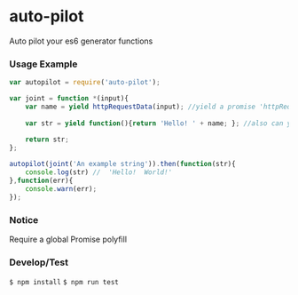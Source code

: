 # auto-pilot
Auto pilot your es6 generator functions

### Usage Example
```js
var autopilot = require('auto-pilot');

var joint = function *(input){
    var name = yield httpRequestData(input); //yield a promise 'httpRequestData' resolve ' World!'
    
    var str = yield function(){return 'Hello! ' + name; }; //also can yield a function
    
    return str;       
};

autopilot(joint('An example string')).then(function(str){
    console.log(str) //  'Hello!  World!'
},function(err){
    console.warn(err);
});
```
    
### Notice
Require a global Promise polyfill

### Develop/Test
`$ npm install`
`$ npm run test`
